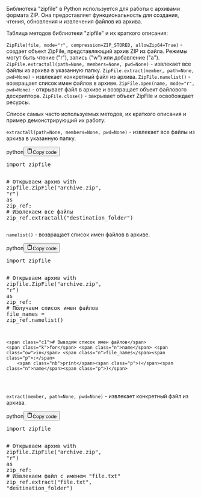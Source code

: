 <p>Библиотека "zipfile" в Python используется для работы с архивами формата ZIP.
Она предоставляет функциональность для создания, чтения, обновления и извлечения файлов из архива.</p>
<p>Таблица методов библиотеки "zipfile" и их краткого описания:</p>
<p><code>ZipFile(file, mode="r", compression=ZIP_STORED, allowZip64=True)</code> - создает объект ZipFile, представляющий архив ZIP из файла. Режимы могут быть чтение ("r"), запись ("w") или добавление ("a").
<code>ZipFile.extractall(path=None, members=None, pwd=None)</code> - извлекает все файлы из архива в указанную папку.
<code>ZipFile.extract(member, path=None, pwd=None)</code> - извлекает конкретный файл из архива.
<code>ZipFile.namelist()</code> - возвращает список имен файлов в архиве.
<code>ZipFile.open(name, mode="r", pwd=None)</code> - открывает файл в архиве и возвращает объект файлового дескриптора.
<code>ZipFile.close()</code> - закрывает объект ZipFile и освобождает ресурсы.</p>
<p>Список самых часто используемых методов, их краткого описания и пример демонстрирующий их работу:</p>
<p><code>extractall(path=None, members=None, pwd=None)</code> - извлекает все файлы из архива в указанную папку.</p>
<div class="code_element"><div class="lang_line"><text>python</text><button class="copy_code_button" onclick="CopyCode(this)"><svg style="width: 1.2em;height: 1.2em;" aria-hidden="true" xmlns="http://www.w3.org/2000/svg" fill="none" viewBox="0 0 24 24"><path stroke="currentColor" stroke-linecap="round" stroke-linejoin="round" stroke-width="2" d="M15 4h3a1 1 0 0 1 1 1v15a1 1 0 0 1-1 1H6a1 1 0 0 1-1-1V5a1 1 0 0 1 1-1h3m0 3h6m-5-4v4h4V3h-4Z"/></svg><text class="unselectable">Copy code</text></button></div><div class="code language-python"><div class="highlight"><pre><span></span><span class="kn">import</span> <span class="nn">zipfile</span>

<span class="c1"># Открываем архив</span>
<span class="k">with</span> <span class="n">zipfile</span><span class="o">.</span><span class="n">ZipFile</span><span class="p">(</span><span class="s2">&quot;archive.zip&quot;</span><span class="p">,</span> <span class="s2">&quot;r&quot;</span><span class="p">)</span> <span class="k">as</span> <span class="n">zip_ref</span><span class="p">:</span>
    <span class="c1"># Извлекаем все файлы</span>
    <span class="n">zip_ref</span><span class="o">.</span><span class="n">extractall</span><span class="p">(</span><span class="s2">&quot;destination_folder&quot;</span><span class="p">)</span>
</pre></div></div></div>

<p><code>namelist()</code> - возвращает список имен файлов в архиве.</p>
<div class="code_element"><div class="lang_line"><text>python</text><button class="copy_code_button" onclick="CopyCode(this)"><svg style="width: 1.2em;height: 1.2em;" aria-hidden="true" xmlns="http://www.w3.org/2000/svg" fill="none" viewBox="0 0 24 24"><path stroke="currentColor" stroke-linecap="round" stroke-linejoin="round" stroke-width="2" d="M15 4h3a1 1 0 0 1 1 1v15a1 1 0 0 1-1 1H6a1 1 0 0 1-1-1V5a1 1 0 0 1 1-1h3m0 3h6m-5-4v4h4V3h-4Z"/></svg><text class="unselectable">Copy code</text></button></div><div class="code language-python"><div class="highlight"><pre><span></span><span class="kn">import</span> <span class="nn">zipfile</span>

<span class="c1"># Открываем архив</span>
<span class="k">with</span> <span class="n">zipfile</span><span class="o">.</span><span class="n">ZipFile</span><span class="p">(</span><span class="s2">&quot;archive.zip&quot;</span><span class="p">,</span> <span class="s2">&quot;r&quot;</span><span class="p">)</span> <span class="k">as</span> <span class="n">zip_ref</span><span class="p">:</span>
    <span class="c1"># Получаем список имен файлов</span>
    <span class="n">file_names</span> <span class="o">=</span> <span class="n">zip_ref</span><span class="o">.</span><span class="n">namelist</span><span class="p">()</span>

    <span class="c1"># Выводим список имен файлов</span>
    <span class="k">for</span> <span class="n">name</span> <span class="ow">in</span> <span class="n">file_names</span><span class="p">:</span>
        <span class="nb">print</span><span class="p">(</span><span class="n">name</span><span class="p">)</span>
</pre></div></div></div>

<p><code>extract(member, path=None, pwd=None)</code> - извлекает конкретный файл из архива.</p>
<div class="code_element"><div class="lang_line"><text>python</text><button class="copy_code_button" onclick="CopyCode(this)"><svg style="width: 1.2em;height: 1.2em;" aria-hidden="true" xmlns="http://www.w3.org/2000/svg" fill="none" viewBox="0 0 24 24"><path stroke="currentColor" stroke-linecap="round" stroke-linejoin="round" stroke-width="2" d="M15 4h3a1 1 0 0 1 1 1v15a1 1 0 0 1-1 1H6a1 1 0 0 1-1-1V5a1 1 0 0 1 1-1h3m0 3h6m-5-4v4h4V3h-4Z"/></svg><text class="unselectable">Copy code</text></button></div><div class="code language-python"><div class="highlight"><pre><span></span><span class="kn">import</span> <span class="nn">zipfile</span>

<span class="c1"># Открываем архив</span>
<span class="k">with</span> <span class="n">zipfile</span><span class="o">.</span><span class="n">ZipFile</span><span class="p">(</span><span class="s2">&quot;archive.zip&quot;</span><span class="p">,</span> <span class="s2">&quot;r&quot;</span><span class="p">)</span> <span class="k">as</span> <span class="n">zip_ref</span><span class="p">:</span>
    <span class="c1"># Извлекаем файл с именем &quot;file.txt&quot;</span>
    <span class="n">zip_ref</span><span class="o">.</span><span class="n">extract</span><span class="p">(</span><span class="s2">&quot;file.txt&quot;</span><span class="p">,</span> <span class="s2">&quot;destination_folder&quot;</span><span class="p">)</span>
</pre></div></div></div>